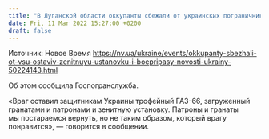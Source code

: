 ```yaml
---
title: "В Луганской области оккупанты сбежали от украинских пограничников и ВСУ, оставив зенитную установку и боеприпасы"
date: Fri, 11 Mar 2022 15:27:00 +0200
draft: false
---
```

Источник: Новое Время https://nv.ua/ukraine/events/okkupanty-sbezhali-ot-vsu-ostaviv-zenitnuyu-ustanovku-i-boepripasy-novosti-ukrainy-50224143.html


Об этом сообщила Госпогранслужба.

«Враг оставил защитникам Украины трофейный ГАЗ-66, загруженный гранатами и патронами и зенитную установку. Патроны и гранаты мы постараемся вернуть, но не таким образом, который врагу понравится», — говорится в сообщении.
